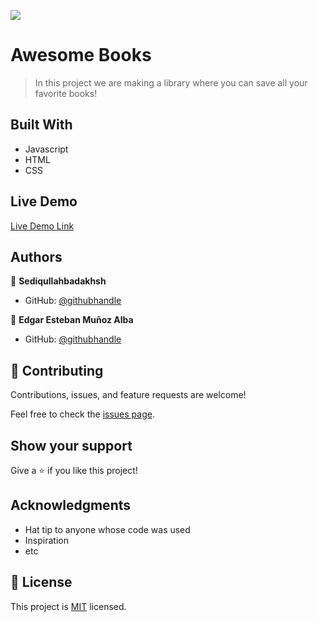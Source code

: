![](https://img.shields.io/badge/Microverse-blueviolet)

# Awesome Books

> In this project we are making a library where you can save all your favorite books!


## Built With

- Javascript
- HTML
- CSS

## Live Demo

[Live Demo Link](https://livedemo.com)

## Authors

👤 **Sediqullahbadakhsh**

- GitHub: [@githubhandle](https://github.com/sediqullahbadakhsh)

👤 **Edgar Esteban Muñoz Alba**

- GitHub: [@githubhandle](https://github.com/Estebanmual)

## 🤝 Contributing

Contributions, issues, and feature requests are welcome!

Feel free to check the [issues page](../../issues/).

## Show your support

Give a ⭐️ if you like this project!

## Acknowledgments

- Hat tip to anyone whose code was used
- Inspiration
- etc

## 📝 License

This project is [MIT](./MIT.md) licensed.
